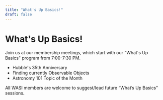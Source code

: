 ```yaml
---
title: "What's Up Basics!"
draft: false
---
```


# What's Up Basics!

Join us at our membership meetings, which start with our "What's Up Basics" program from 7:00-7:30 PM.
- Hubble's 35th Anniversary
- Finding currently Observable Objects
- Astronomy 101 Topic of the Month


All WASI members are welcome to suggest/lead future “What’s Up Basics” sessions.

